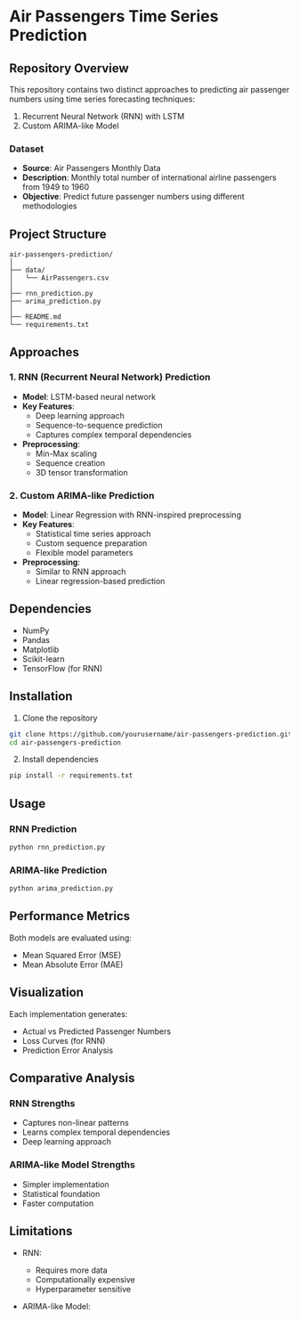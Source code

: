 # Air Passengers Time Series Prediction

## Repository Overview

This repository contains two distinct approaches to predicting air passenger numbers using time series forecasting techniques:
1. Recurrent Neural Network (RNN) with LSTM
2. Custom ARIMA-like Model

### Dataset
- **Source**: Air Passengers Monthly Data
- **Description**: Monthly total number of international airline passengers from 1949 to 1960
- **Objective**: Predict future passenger numbers using different methodologies

## Project Structure

```
air-passengers-prediction/
│
├── data/
│   └── AirPassengers.csv
│
├── rnn_prediction.py
├── arima_prediction.py
│
├── README.md
└── requirements.txt
```

## Approaches

### 1. RNN (Recurrent Neural Network) Prediction
- **Model**: LSTM-based neural network
- **Key Features**:
  - Deep learning approach
  - Sequence-to-sequence prediction
  - Captures complex temporal dependencies
- **Preprocessing**:
  - Min-Max scaling
  - Sequence creation
  - 3D tensor transformation

### 2. Custom ARIMA-like Prediction
- **Model**: Linear Regression with RNN-inspired preprocessing
- **Key Features**:
  - Statistical time series approach
  - Custom sequence preparation
  - Flexible model parameters
- **Preprocessing**:
  - Similar to RNN approach
  - Linear regression-based prediction

## Dependencies

- NumPy
- Pandas
- Matplotlib
- Scikit-learn
- TensorFlow (for RNN)

## Installation

1. Clone the repository
```bash
git clone https://github.com/yourusername/air-passengers-prediction.git
cd air-passengers-prediction
```

2. Install dependencies
```bash
pip install -r requirements.txt
```

## Usage

### RNN Prediction
```python
python rnn_prediction.py
```

### ARIMA-like Prediction
```python
python arima_prediction.py
```

## Performance Metrics

Both models are evaluated using:
- Mean Squared Error (MSE)
- Mean Absolute Error (MAE)

## Visualization

Each implementation generates:
- Actual vs Predicted Passenger Numbers
- Loss Curves (for RNN)
- Prediction Error Analysis

## Comparative Analysis

### RNN Strengths
- Captures non-linear patterns
- Learns complex temporal dependencies
- Deep learning approach

### ARIMA-like Model Strengths
- Simpler implementation
- Statistical foundation
- Faster computation

## Limitations

- RNN:
  - Requires more data
  - Computationally expensive
  - Hyperparameter sensitive

- ARIMA-like Model:
